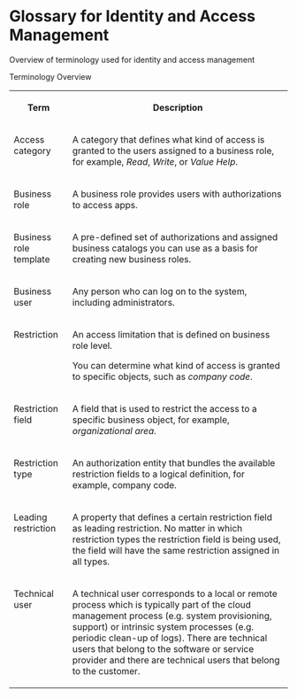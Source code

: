 <!-- loio84a11597c3b54d85af23577da7952298 -->

# Glossary for Identity and Access Management

Overview of terminology used for identity and access management



<a name="loio84a11597c3b54d85af23577da7952298__table_qmq_2lv_zr"/>Terminology Overview


<table>
<tr>
<th valign="top">

Term



</th>
<th valign="top">

Description



</th>
</tr>
<tr>
<td valign="top">

Access category



</td>
<td valign="top">

A category that defines what kind of access is granted to the users assigned to a business role, for example, *Read*, *Write*, or *Value Help*.



</td>
</tr>
<tr>
<td valign="top">

Business role



</td>
<td valign="top">

A business role provides users with authorizations to access apps.



</td>
</tr>
<tr>
<td valign="top">

Business role template



</td>
<td valign="top">

A pre-defined set of authorizations and assigned business catalogs you can use as a basis for creating new business roles.



</td>
</tr>
<tr>
<td valign="top">

Business user



</td>
<td valign="top">

Any person who can log on to the system, including administrators.



</td>
</tr>
<tr>
<td valign="top">

Restriction



</td>
<td valign="top">

An access limitation that is defined on business role level.

You can determine what kind of access is granted to specific objects, such as *company code*.



</td>
</tr>
<tr>
<td valign="top">

Restriction field



</td>
<td valign="top">

A field that is used to restrict the access to a specific business object, for example, *organizational area*.



</td>
</tr>
<tr>
<td valign="top">

Restriction type



</td>
<td valign="top">

An authorization entity that bundles the available restriction fields to a logical definition, for example, company code.



</td>
</tr>
<tr>
<td valign="top">

Leading restriction



</td>
<td valign="top">

A property that defines a certain restriction field as leading restriction. No matter in which restriction types the restriction field is being used, the field will have the same restriction assigned in all types.



</td>
</tr>
<tr>
<td valign="top">

Technical user



</td>
<td valign="top">

A technical user corresponds to a local or remote process which is typically part of the cloud management process \(e.g. system provisioning, support\) or intrinsic system processes \(e.g. periodic clean-up of logs\). There are technical users that belong to the software or service provider and there are technical users that belong to the customer.



</td>
</tr>
</table>

